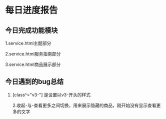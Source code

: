# 每日进度报告



 ##  今日完成功能模块

1.service.html主题部分

2.service.html服务指南部分

3.service.html商品展示部分



## 今日遇到的bug总结

1. [class^="v3-"] 是设置以v3-开头的样式

   2.收起-与-查看更多之间切换，用来展示隐藏的商品，刚开始没有显示查看更多的文字



